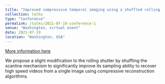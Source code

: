 ```yaml
---
title: "Improved compressive temporal imaging using a shuffled rolling shutter"
collection: talks
type: "Conference"
permalink: /talks/2021-07-19-conference-1
venue: "Washington, virtual event"
date: 2021-07-19
location: "Washington, USA"
---
```


[More information here](https://opg.optica.org/abstract.cfm?uri=FTS-2021-JTh6A.9)

We propose a slight modification to the rolling shutter by shuffling the scanline mechanism to significantly improve its sampling ability to recover high speed videos from a single image using compressive reconstruction algorithms.

